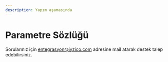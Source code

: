 ```yaml
---
description: Yapım aşamasında
---
```


# Parametre Sözlüğü

Sorularınız için entegrasyon@iyzico.com adresine mail atarak destek talep edebilirsiniz.

